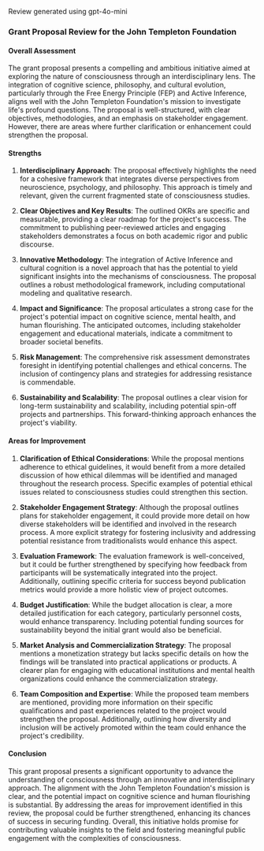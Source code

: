 Review generated using gpt-4o-mini

### Grant Proposal Review for the John Templeton Foundation

#### Overall Assessment
The grant proposal presents a compelling and ambitious initiative aimed at exploring the nature of consciousness through an interdisciplinary lens. The integration of cognitive science, philosophy, and cultural evolution, particularly through the Free Energy Principle (FEP) and Active Inference, aligns well with the John Templeton Foundation's mission to investigate life's profound questions. The proposal is well-structured, with clear objectives, methodologies, and an emphasis on stakeholder engagement. However, there are areas where further clarification or enhancement could strengthen the proposal.

#### Strengths

1. **Interdisciplinary Approach**: The proposal effectively highlights the need for a cohesive framework that integrates diverse perspectives from neuroscience, psychology, and philosophy. This approach is timely and relevant, given the current fragmented state of consciousness studies.

2. **Clear Objectives and Key Results**: The outlined OKRs are specific and measurable, providing a clear roadmap for the project's success. The commitment to publishing peer-reviewed articles and engaging stakeholders demonstrates a focus on both academic rigor and public discourse.

3. **Innovative Methodology**: The integration of Active Inference and cultural cognition is a novel approach that has the potential to yield significant insights into the mechanisms of consciousness. The proposal outlines a robust methodological framework, including computational modeling and qualitative research.

4. **Impact and Significance**: The proposal articulates a strong case for the project's potential impact on cognitive science, mental health, and human flourishing. The anticipated outcomes, including stakeholder engagement and educational materials, indicate a commitment to broader societal benefits.

5. **Risk Management**: The comprehensive risk assessment demonstrates foresight in identifying potential challenges and ethical concerns. The inclusion of contingency plans and strategies for addressing resistance is commendable.

6. **Sustainability and Scalability**: The proposal outlines a clear vision for long-term sustainability and scalability, including potential spin-off projects and partnerships. This forward-thinking approach enhances the project's viability.

#### Areas for Improvement

1. **Clarification of Ethical Considerations**: While the proposal mentions adherence to ethical guidelines, it would benefit from a more detailed discussion of how ethical dilemmas will be identified and managed throughout the research process. Specific examples of potential ethical issues related to consciousness studies could strengthen this section.

2. **Stakeholder Engagement Strategy**: Although the proposal outlines plans for stakeholder engagement, it could provide more detail on how diverse stakeholders will be identified and involved in the research process. A more explicit strategy for fostering inclusivity and addressing potential resistance from traditionalists would enhance this aspect.

3. **Evaluation Framework**: The evaluation framework is well-conceived, but it could be further strengthened by specifying how feedback from participants will be systematically integrated into the project. Additionally, outlining specific criteria for success beyond publication metrics would provide a more holistic view of project outcomes.

4. **Budget Justification**: While the budget allocation is clear, a more detailed justification for each category, particularly personnel costs, would enhance transparency. Including potential funding sources for sustainability beyond the initial grant would also be beneficial.

5. **Market Analysis and Commercialization Strategy**: The proposal mentions a monetization strategy but lacks specific details on how the findings will be translated into practical applications or products. A clearer plan for engaging with educational institutions and mental health organizations could enhance the commercialization strategy.

6. **Team Composition and Expertise**: While the proposed team members are mentioned, providing more information on their specific qualifications and past experiences related to the project would strengthen the proposal. Additionally, outlining how diversity and inclusion will be actively promoted within the team could enhance the project's credibility.

#### Conclusion
This grant proposal presents a significant opportunity to advance the understanding of consciousness through an innovative and interdisciplinary approach. The alignment with the John Templeton Foundation's mission is clear, and the potential impact on cognitive science and human flourishing is substantial. By addressing the areas for improvement identified in this review, the proposal could be further strengthened, enhancing its chances of success in securing funding. Overall, this initiative holds promise for contributing valuable insights to the field and fostering meaningful public engagement with the complexities of consciousness.